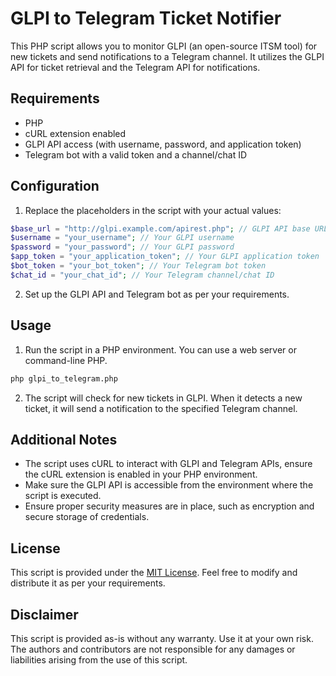 # GLPI to Telegram Ticket Notifier

This PHP script allows you to monitor GLPI (an open-source ITSM tool) for new tickets and send notifications to a Telegram channel. It utilizes the GLPI API for ticket retrieval and the Telegram API for notifications.

## Requirements

- PHP
- cURL extension enabled
- GLPI API access (with username, password, and application token)
- Telegram bot with a valid token and a channel/chat ID

## Configuration

1. Replace the placeholders in the script with your actual values:

```php
$base_url = "http://glpi.example.com/apirest.php"; // GLPI API base URL
$username = "your_username"; // Your GLPI username
$password = "your_password"; // Your GLPI password
$app_token = "your_application_token"; // Your GLPI application token
$bot_token = "your_bot_token"; // Your Telegram bot token
$chat_id = "your_chat_id"; // Your Telegram channel/chat ID
```

2. Set up the GLPI API and Telegram bot as per your requirements.

## Usage

1. Run the script in a PHP environment. You can use a web server or command-line PHP.

```bash
php glpi_to_telegram.php
```

2. The script will check for new tickets in GLPI. When it detects a new ticket, it will send a notification to the specified Telegram channel.

## Additional Notes

- The script uses cURL to interact with GLPI and Telegram APIs, ensure the cURL extension is enabled in your PHP environment.
- Make sure the GLPI API is accessible from the environment where the script is executed.
- Ensure proper security measures are in place, such as encryption and secure storage of credentials.

## License

This script is provided under the [MIT License](LICENSE). Feel free to modify and distribute it as per your requirements.

## Disclaimer

This script is provided as-is without any warranty. Use it at your own risk. The authors and contributors are not responsible for any damages or liabilities arising from the use of this script.
